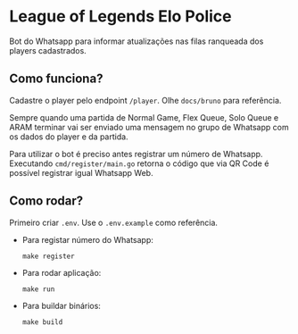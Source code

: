 # League of Legends Elo Police

Bot do Whatsapp para informar atualizações nas filas ranqueada dos players cadastrados.

## Como funciona?

Cadastre o player pelo endpoint `/player`. Olhe `docs/bruno` para referência.

Sempre quando uma partida de Normal Game, Flex Queue, Solo Queue e ARAM terminar vai ser enviado uma mensagem no grupo de Whatsapp com os dados do player e da partida.

Para utilizar o bot é preciso antes registrar um número de Whatsapp. Executando `cmd/register/main.go` retorna o código que via QR Code é possível registrar igual Whatsapp Web.

## Como rodar?

Primeiro criar `.env`. Use o `.env.example` como referência.

- Para registar número do Whatsapp:

  ```
  make register
  ```

- Para rodar aplicação:

  ```
  make run
  ```

- Para buildar binários:
  ```
  make build
  ```

